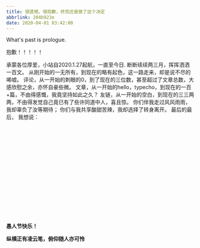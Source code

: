```yaml
---
title: 很遗憾，很抱歉，终究还是做了这个决定
abbrlink: 204b923e
date: 2020-04-01 03:42:00
---
```

What's past is prologue.

<!--more-->抱歉！！！！！
承蒙各位厚爱，小站自2020.1.27起航，一直至今日.
断断续续两三月，挥挥洒洒一百文。
从刚开始的一无所有，到现在的略有起色，这一路走来，却是说不尽的唏嘘。
评论，从一开始的刺眼的0，到了现在的三位数，甚至超过了文章总数，大感欣慰之余，亦怀自豪些微。
文章，从一开始的hello，typecho，到现在的一百+篇，不由得感慨，我竟坚持如此之久？
友链，从一开始的空白，到现在的三三两两，不由得发觉自己竟已有了些许同道中人，喜且惊。
你们伴我走过风风雨雨，我却辜负了汝等期待；
你们与我共享酸甜苦辣，我却选择了转身离开。
最后的最后，
我想说：
<br>
<br>
<br>
<br>
<br>
<br>
<br>
<br>
<br>
<br>
<br>
<br>
<br>
<br>
<br>
<br>
<br>
**愚人节快乐！**

**纵横正有凌云笔，俯仰随人亦可怜**
